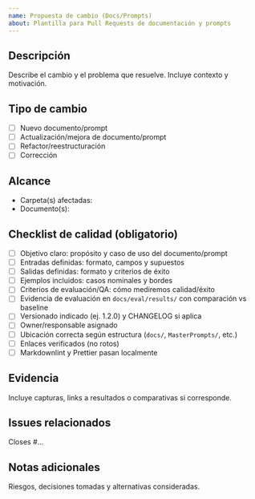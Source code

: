 ```yaml
---
name: Propuesta de cambio (Docs/Prompts)
about: Plantilla para Pull Requests de documentación y prompts
---
```


## Descripción

Describe el cambio y el problema que resuelve. Incluye contexto y motivación.

## Tipo de cambio

- [ ] Nuevo documento/prompt
- [ ] Actualización/mejora de documento/prompt
- [ ] Refactor/reestructuración
- [ ] Corrección

## Alcance

- Carpeta(s) afectadas: 
- Documento(s): 

## Checklist de calidad (obligatorio)

- [ ] Objetivo claro: propósito y caso de uso del documento/prompt
- [ ] Entradas definidas: formato, campos y supuestos
- [ ] Salidas definidas: formato y criterios de éxito
- [ ] Ejemplos incluidos: casos nominales y bordes
- [ ] Criterios de evaluación/QA: cómo mediremos calidad/éxito
- [ ] Evidencia de evaluación en `docs/eval/results/` con comparación vs baseline
- [ ] Versionado indicado (ej. 1.2.0) y CHANGELOG si aplica
- [ ] Owner/responsable asignado
- [ ] Ubicación correcta según estructura (`docs/`, `MasterPrompts/`, etc.)
- [ ] Enlaces verificados (no rotos)
- [ ] Markdownlint y Prettier pasan localmente

## Evidencia

Incluye capturas, links a resultados o comparativas si corresponde.

## Issues relacionados

Closes #...

## Notas adicionales

Riesgos, decisiones tomadas y alternativas consideradas.
